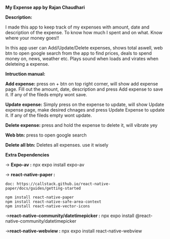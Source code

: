 **My Expense app by Rajan Chaudhari**

**Description:**

I made this app to keep track of my expenses with amount, date and description of the expense. To know how much I spent and on what. Know where your money goes!!

In this app user can Add/Update/Delete expenses, shows total aswell, web btn to open google search from the app to find prices, deals to spend money on, news, weather etc. 
Plays sound when loads and virates when deleteing a expense.

**Intruction manual:**

**Add expense:** press on + btn on top right corner, will show add expense page. Fill out the amount, date, description and press Add expense to save it. If any of the fileds empty wont save.

**Update expense:** Simply press on the expense to update, will show Update expense page, make desired chnages and press Update Expense to update it. If any of the fileds empty wont update.

**Delete expense:** press and hold the expense to delete it, will vibrate yey

**Web btn:** press to open google search

**Delete all btn:** Deletes all expenses. use it wisely

**Extra Dependencies**

-> **Expo-av :** npx expo install expo-av

-> **react-native-paper :**

    doc: https://callstack.github.io/react-native-paper/docs/guides/getting-started
    
    npm install react-native-paper
    npm install react-native-safe-area-context
    npm install react-native-vector-icons

->**react-native-community/datetimepicker :** npx expo install @react-native-community/datetimepicker

->**react-native-webview :** npx expo install react-native-webview 

